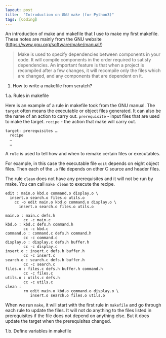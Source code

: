 ```yaml
---
layout: post
title:  "Introduction on GNU make (for Python3)"
tags: [Coding]
---
```


An introduction of make and makefile that I use to make my first makefile. These notes are mainly from the GNU website (https://www.gnu.org/software/make/manual/)

> Make is used to specify dependencies between components in your code. It will compile components in the order required to satisfy dependencies. An important feature is that when a project is recompiled after a few changes, it will recompile only the files which are changed, and any components that are dependent on it.

1. How to write a makefile from scratch?

1.a. Rules in makefile

Here is an example of a rule in makefile took from the GNU manual. The `target` often means the executable or object files generated. It can also be the name of an action to carry out. `prerequisite` - input files that are used to make the target. `recipe` - the action that make will carry out.
```
target: prerequisites …
  recipe
  …
  …
```
A `rule` is used to tell how and when to remake certain files or executables.

For example, in this case the executable file `edit` depends on eight object files. Then each of the `.o` file depends on other C source and header files.

The rule `clean` does not have any prerequisites and it will not be run by make. You can call `make clean` to execute the recipe.
```
edit : main.o kbd.o command.o display.o \
  insert.o search.o files.o utils.o
    cc -o edit main.o kbd.o command.o display.o \
      insert.o search.o files.o utils.o

main.o : main.c defs.h
        cc -c main.c
kbd.o : kbd.c defs.h command.h
        cc -c kbd.c
command.o : command.c defs.h command.h
        cc -c command.c
display.o : display.c defs.h buffer.h
        cc -c display.c
insert.o : insert.c defs.h buffer.h
        cc -c insert.c
search.o : search.c defs.h buffer.h
        cc -c search.c
files.o : files.c defs.h buffer.h command.h
        cc -c files.c
utils.o : utils.c defs.h
        cc -c utils.c
clean :
        rm edit main.o kbd.o command.o display.o \
           insert.o search.o files.o utils.o
```
When we run `make`, it will start with the first rule in `makefile` and go through each rule to update the files. It will not do anything to the files listed in prerequisites if the file does not depend on anything else. But it does update the target when the prerequisites changed.

1.b. Define variables in makefile
